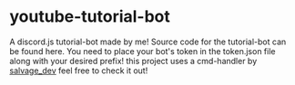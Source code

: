 # youtube-tutorial-bot
A discord.js tutorial-bot made by me!
Source code for the tutorial-bot can be found here.
You need to place your bot's token in the token.json file along with your desired prefix!
this project uses a cmd-handler by [salvage_dev](https://github.com/Milo123459?tab=repositories) feel free to check it out!
